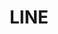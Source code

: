 ---
blog: http://official-blog.line.me/en/
github: https://github.com/line
guide: http://line.me/en/logo
logohandle: line
sort: line
title: LINE
website: https://line.me/
wikipedia: https://en.wikipedia.org/wiki/Line_(software)
---
